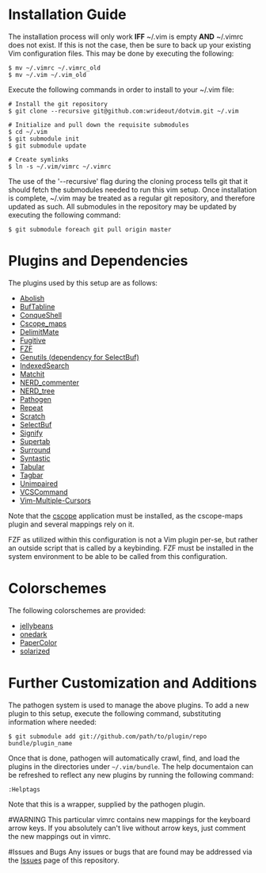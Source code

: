 # Installation Guide
The installation process will only work **IFF** ~/.vim is empty **AND** ~/.vimrc
does not exist.  If this is not the case, then be sure to back up your existing
Vim configuration files.  This may be done by executing the following:

    $ mv ~/.vimrc ~/.vimrc_old
    $ mv ~/.vim ~/.vim_old

Execute the following commands in order to install to your ~/.vim file:

    # Install the git repository
    $ git clone --recursive git@github.com:wrideout/dotvim.git ~/.vim

    # Initialize and pull down the requisite submodules
    $ cd ~/.vim
    $ git submodule init
    $ git submodule update

    # Create symlinks
    $ ln -s ~/.vim/vimrc ~/.vimrc

The use of the '--recursive' flag during the cloning process tells git that it
should fetch the submodules needed to run this vim setup.  Once installation is
complete, ~/.vim may be treated as a regular git repository, and therefore
updated as such.  All submodules in the repository may be updated by executing
the following command:

    $ git submodule foreach git pull origin master

# Plugins and Dependencies
The plugins used by this setup are as follows:

* [Abolish](https://github.com/tpope/vim-abolish.git)
* [BufTabline](https://github.com:ap/vim-buftabline.git)
* [ConqueShell](https://github.com/oplatek/Conque-Shell)
* [Cscope\_maps](https://github.com/vim-scripts/cscope.vim)
* [DelimitMate](https://github.com/Raimondi/delimitMate.git)
* [Fugitive](https://github.com/tpope/vim-fugitive.git)
* [FZF](https://github.com/junegunn/fzf)
* [Genutils (dependency for SelectBuf)](https://github.com/vim-scripts/genutils.git)
* [IndexedSearch](https://github.com/vim-scripts/IndexedSearch)
* [Matchit](https://github.com/tmhedberg/matchit.git)
* [NERD\_commenter](https://github.com/scrooloose/nerdcommenter.git)
* [NERD\_tree](https://github.com/scrooloose/nerdtree.git)
* [Pathogen](https://github.com/tpope/vim-pathogen)
* [Repeat](https://github.com/tpope/vim-repeat.git)
* [Scratch](https://github.com/mtth/scratch.vim.git)
* [SelectBuf](https://github.com/vim-scripts/SelectBuf.git)
* [Signify](https://github.com/mhinz/vim-signify)
* [Supertab](https://github.com/ervandew/supertab.git)
* [Surround](https://github.com/tpope/vim-surround.git)
* [Syntastic](https://github.com/scrooloose/syntastic.git)
* [Tabular](https://github.com/godlygeek/tabular.git)
* [Tagbar](https://github.com/vim-scripts/Tagbar.git)
* [Unimpaired](https://github.com/tpope/vim-unimpaired.git)
* [VCSCommand](https://github.com/vim-scripts/vcscommand.vim.git)
* [Vim-Multiple-Cursors](https://github.com/terryma/vim-multiple-cursors.git)

Note that the [cscope](http://cscope.sourceforge.net/) application must be installed, as the cscope-maps plugin and several mappings rely on it.

FZF as utilized within this configuration is not a Vim plugin per-se, but rather an
outside script that is called by a keybinding.  FZF must be installed in the system
environment to be able to be called from this configuration.

# Colorschemes
The following colorschemes are provided:

* [jellybeans](https://github.com/nanotech/jellybeans.vim.git)
* [onedark](https://github.com/joshdick/onedark.vim)
* [PaperColor](https://github.com/NLKNguyen/papercolor-theme)
* [solarized](https://github.com/altercation/vim-colors-solarized.git)


# Further Customization and Additions
The pathogen system is used to manage the above plugins.  To add a new plugin to
this setup, execute the following command, substituting information where
needed:

    $ git submodule add git://github.com/path/to/plugin/repo bundle/plugin_name

Once that is done, pathogen will automatically crawl, find, and load the plugins
in the directories under `~/.vim/bundle`.  The help documentaion can be
refreshed to reflect any new plugins by running the following command:

    :Helptags

Note that this is a wrapper, supplied by the pathogen plugin.

#WARNING
This particular vimrc contains new mappings for the keyboard arrow keys.  If you
absolutely can't live without arrow keys, just comment the new mappings out in
vimrc.

#Issues and Bugs
Any issues or bugs that are found may be addressed via the
[Issues](https://github.com/wrideout/dotvim/issues) page of this repository.



